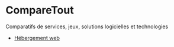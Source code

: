 # CompareTout

Comparatifs de services, jeux, solutions logicielles et technologies

+ [Hébergement web](./hébergement-web.md)
